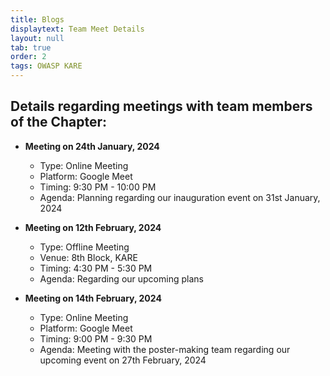 ```yaml
---
title: Blogs
displaytext: Team Meet Details
layout: null
tab: true
order: 2
tags: OWASP KARE
---
```


## **Details regarding meetings with team members of the Chapter:**
- **Meeting on 24th January, 2024**
  - Type: Online Meeting
  - Platform: Google Meet
  - Timing: 9:30 PM - 10:00 PM
  - Agenda: Planning regarding our inauguration event on 31st January, 2024

- **Meeting on 12th February, 2024**
  - Type: Offline Meeting
  - Venue: 8th Block, KARE
  - Timing: 4:30 PM - 5:30 PM
  - Agenda: Regarding our upcoming plans

- **Meeting on 14th February, 2024**
  - Type: Online Meeting
  - Platform: Google Meet
  - Timing: 9:00 PM - 9:30 PM
  - Agenda: Meeting with the poster-making team regarding our upcoming event on 27th February, 2024


